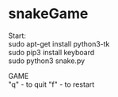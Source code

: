 # snakeGame
Start: <br>
sudo apt-get install python3-tk <br>
sudo pip3 install keyboard <br>
sudo python3 snake.py <br>

GAME <br>
"q" - to quit
"f" - to restart
